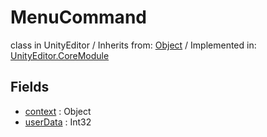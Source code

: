 # MenuCommand
class in UnityEditor
 / Inherits from: <a href="https://docs.unity3d.com/6000.1/Documentation/ScriptReference/Object.html">Object</a> / Implemented in: <a href="https://docs.unity3d.com/6000.1/Documentation/ScriptReference/UnityEditor.CoreModule.html">UnityEditor.CoreModule</a>

## Fields
- <a href="https://docs.unity3d.com/6000.1/Documentation/ScriptReference/MenuCommand-context.html">context</a> : Object
- <a href="https://docs.unity3d.com/6000.1/Documentation/ScriptReference/MenuCommand-userData.html">userData</a> : Int32
